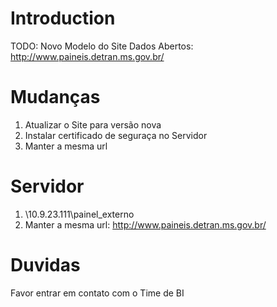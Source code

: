 # Introduction 
TODO: Novo Modelo do Site Dados Abertos: http://www.paineis.detran.ms.gov.br/

# Mudanças
1.	Atualizar o Site para versão nova
2.	Instalar certificado de seguraça no Servidor
3.	Manter a mesma url

# Servidor
1. \\10.9.23.111\painel_externo
2. Manter a mesma url: http://www.paineis.detran.ms.gov.br/

# Duvidas
Favor entrar em contato com o Time de BI